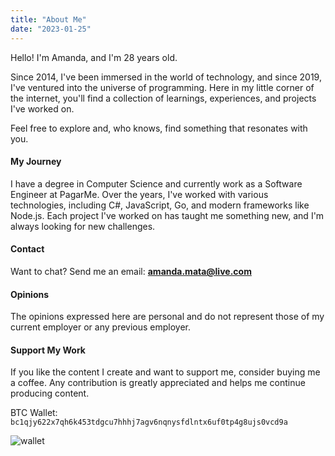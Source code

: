 ```yaml
---
title: "About Me"
date: "2023-01-25"
---
```


Hello! I'm Amanda, and I'm 28 years old.

Since 2014, I've been immersed in the world of technology, and since 2019, I've ventured into the universe of programming. Here in my little corner of the internet, you'll find a collection of learnings, experiences, and projects I've worked on.

Feel free to explore and, who knows, find something that resonates with you.

#### My Journey

I have a degree in Computer Science and currently work as a Software Engineer at PagarMe. Over the years, I've worked with various technologies, including C#, JavaScript, Go, and modern frameworks like Node.js. Each project I've worked on has taught me something new, and I'm always looking for new challenges.

#### Contact

Want to chat? Send me an email: **[amanda.mata@live.com](mailto:amanda.mata@live.com)**

#### Opinions

The opinions expressed here are personal and do not represent those of my current employer or any previous employer.

#### Support My Work

If you like the content I create and want to support me, consider buying me a coffee. Any contribution is greatly appreciated and helps me continue producing content.

BTC Wallet: `bc1qjy622x7qh6k453tdgcu7hhhj7agv6nqnysfdlntx6uf0tp4g8ujs0vcd9a`

![wallet](/img/wallet.png)